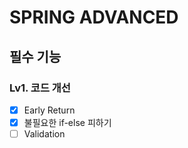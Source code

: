 # SPRING ADVANCED
## 필수 기능
### Lv1. 코드 개선
- [x] Early Return
- [x] 불필요한 if-else 피하기
- [ ] Validation